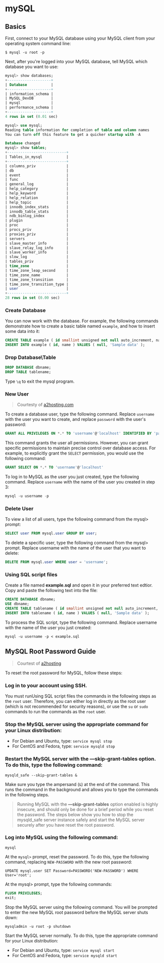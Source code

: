 # mySQL



## Basics

First, connect to your MySQL database using your MySQL client from your operating system command line:

```$ mysql -u root -p```

Next, after you're logged into your MySQL database, tell MySQL which database you want to use:

```sql
mysql> show databases;
+--------------------+
| Database           |
+--------------------+
| information_schema |
| MySQL_DevDB        |
| mysql              |
| performance_schema |
+--------------------+
4 rows in set (0.01 sec)

mysql> use mysql;
Reading table information for completion of table and column names
You can turn off this feature to get a quicker startup with -A

Database changed
mysql> show tables;
+---------------------------+
| Tables_in_mysql           |
+---------------------------+
| columns_priv              |
| db                        |
| event                     |
| func                      |
| general_log               |
| help_category             |
| help_keyword              |
| help_relation             |
| help_topic                |
| innodb_index_stats        |
| innodb_table_stats        |
| ndb_binlog_index          |
| plugin                    |
| proc                      |
| procs_priv                |
| proxies_priv              |
| servers                   |
| slave_master_info         |
| slave_relay_log_info      |
| slave_worker_info         |
| slow_log                  |
| tables_priv               |
| time_zone                 |
| time_zone_leap_second     |
| time_zone_name            |
| time_zone_transition      |
| time_zone_transition_type |
| user                      |
+---------------------------+
28 rows in set (0.00 sec)

```


### Create Database

You can now work with the database. For example, the following commands demonstrate how to create a basic table named ```example```, and how to insert some data into it:

```sql
CREATE TABLE example ( id smallint unsigned not null auto_increment, name varchar(20) not null, constraint pk_example primary key (id) );
INSERT INTO example ( id, name ) VALUES ( null, 'Sample data' );
```

### Drop Database\Table

```sql
DROP DATABASE dbname;
DROP TABLE tablename;
```

Type ```\q``` to exit the mysql program.

### New User

> Courtesty of [a2hosting.com](https://www.a2hosting.com/kb/developer-corner/mysql/managing-mysql-databases-and-users-from-the-command-line)

To create a database user, type the following command. Replace ```username``` with the user you want to create, and replace ```password``` with the user's password:

```sql
GRANT ALL PRIVILEGES ON *.* TO 'username'@'localhost' IDENTIFIED BY 'password';
```

This command grants the user all permissions. However, you can grant specific permissions to maintain precise control over database access. For example, to explicitly grant the ```SELECT``` permission, you would use the following command:

```sql
GRANT SELECT ON *.* TO 'username'@'localhost'
```

To log in to MySQL as the user you just created, type the following command. Replace ```username``` with the name of the user you created in step 3:

```sql
mysql -u username -p
```

### Delete User

To view a list of all users, type the following command from the mysql> prompt:

```sql
SELECT user FROM mysql.user GROUP BY user;
```

To delete a specific user, type the following command from the mysql> prompt. Replace username with the name of the user that you want to delete:

```sql
DELETE FROM mysql.user WHERE user = 'username';
```

### Using SQL script files

Create a file named **example.sql** and open it in your preferred text edtior. Copy and paste the following text into the file:

```sql
CREATE DATABASE dbname;
USE dbname;
CREATE TABLE tablename ( id smallint unsigned not null auto_increment, name varchar(20) not null, constraint pk_example primary key (id) );
INSERT INTO tablename ( id, name ) VALUES ( null, 'Sample data' );
```

To process the SQL script, type the following command. Replace username with the name of the user you just created:

```mysql -u username -p < example.sql```


## MySQL Root Password Guide

> Courtest of [a2hosting](https://www.a2hosting.com/kb/developer-corner/mysql/reset-mysql-root-password)

To reset the root password for MySQL, follow these steps:

### Log in to your account using SSH.  

You must runUsing SQL script files the commands in the following steps as the ```root``` user. Therefore, you can either log in directly as the root user (which is not recommended for security reasons), or use the ```su``` or ```sudo``` commands to run the commands as the ```root``` user.  

### Stop the MySQL server using the appropriate command for your Linux distribution:  

* For Debian and Ubuntu, type: ```service mysql stop```  
* For CentOS and Fedora, type: ```service mysqld stop```  

### Restart the MySQL server with the **—skip-grant-tables** option. To do this, type the following command:  

```mysqld_safe --skip-grant-tables &```

Make sure you type the ampersand (```&```) at the end of the command. This runs the command in the background and allows you to type the commands in the following steps.

> Running MySQL with the **—skip-grant-tables** option enabled is highly insecure, and should only be done for a brief period while you reset the password. The steps below show you how to stop the mysqld_safe server instance safely and start the MySQL server securely after you have reset the root password.

### Log into MySQL using the following command:

```mysql```

At the ```mysql>``` prompt, reset the password. To do this, type the following command, replacing ```NEW-PASSWORD``` with the new root password:

```UPDATE mysql.user SET Password=PASSWORD('NEW-PASSWORD') WHERE User='root';```

At the mysql> prompt, type the following commands:

```sql
FLUSH PRIVILEGES;
exit;
```

Stop the MySQL server using the following command. You will be prompted to enter the new MySQL root password before the MySQL server shuts down:

```mysqladmin -u root -p shutdown```

Start the MySQL server normally. To do this, type the appropriate command for your Linux distribution:

* For Debian and Ubuntu, type:  ```service mysql start```  
* For CentOS and Fedora, type:  ```service mysqld start```  

